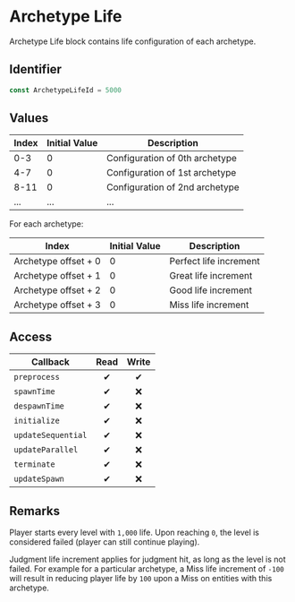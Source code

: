 # Archetype Life

Archetype Life block contains life configuration of each archetype.

## Identifier

```ts
const ArchetypeLifeId = 5000
```

## Values

| Index | Initial Value | Description                    |
| ----- | ------------- | ------------------------------ |
| 0-3   | 0             | Configuration of 0th archetype |
| 4-7   | 0             | Configuration of 1st archetype |
| 8-11  | 0             | Configuration of 2nd archetype |
| ...   | ...           | ...                            |

For each archetype:

| Index                | Initial Value | Description            |
| -------------------- | ------------- | ---------------------- |
| Archetype offset + 0 | 0             | Perfect life increment |
| Archetype offset + 1 | 0             | Great life increment   |
| Archetype offset + 2 | 0             | Good life increment    |
| Archetype offset + 3 | 0             | Miss life increment    |

## Access

| Callback           | Read | Write |
| ------------------ | :--: | :---: |
| `preprocess`       |  ✔   |   ✔   |
| `spawnTime`        |  ✔   |  ❌   |
| `despawnTime`      |  ✔   |  ❌   |
| `initialize`       |  ✔   |  ❌   |
| `updateSequential` |  ✔   |  ❌   |
| `updateParallel`   |  ✔   |  ❌   |
| `terminate`        |  ✔   |  ❌   |
| `updateSpawn`      |  ✔   |  ❌   |

## Remarks

Player starts every level with `1,000` life. Upon reaching `0`, the level is considered failed (player can still continue playing).

Judgment life increment applies for judgment hit, as long as the level is not failed. For example for a particular archetype, a Miss life increment of `-100` will result in reducing player life by `100` upon a Miss on entities with this archetype.
